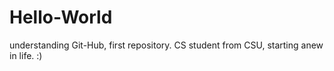 # Hello-World
understanding Git-Hub, first repository.
CS student from CSU, starting anew in life. :)

